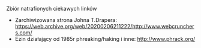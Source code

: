 Zbiór natrafionych ciekawych linków
* Zarchiwizowana strona Johna T.Drapera: https://web.archive.org/web/20200206211222/http://www.webcrunchers.com/
* Ezin działający od 1985r phreaking/haking i inne: http://www.phrack.org/
